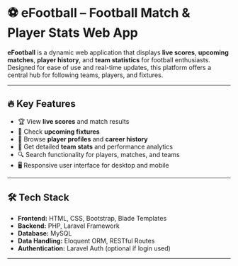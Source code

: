 # ⚽ eFootball – Football Match & Player Stats Web App

**eFootball** is a dynamic web application that displays **live scores**, **upcoming matches**, **player history**, and **team statistics** for football enthusiasts. Designed for ease of use and real-time updates, this platform offers a central hub for following teams, players, and fixtures.

---

## 🔥 Key Features

- 🏆 View **live scores** and match results
- 📅 Check **upcoming fixtures**
- 👤 Browse **player profiles** and **career history**
- 🧠 Get detailed **team stats** and performance analytics
- 🔍 Search functionality for players, matches, and teams
- 🖥️ Responsive user interface for desktop and mobile

---

## 🛠️ Tech Stack

- **Frontend:** HTML, CSS, Bootstrap, Blade Templates
- **Backend:** PHP, Laravel Framework
- **Database:** MySQL
- **Data Handling:** Eloquent ORM, RESTful Routes
- **Authentication:** Laravel Auth (optional if login used)

---

